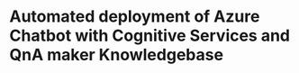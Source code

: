 Automated deployment of Azure Chatbot with Cognitive Services and QnA maker Knowledgebase
=========================================================================================


